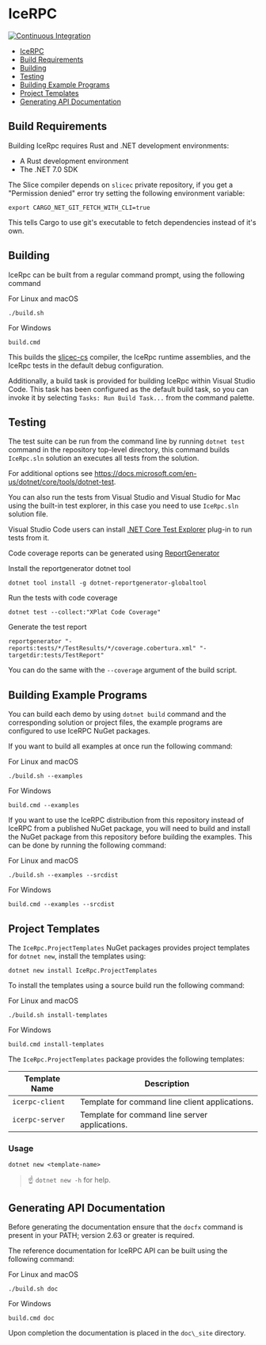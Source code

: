 # IceRPC

[![Continuous Integration](https://github.com/zeroc-ice/icerpc-csharp/actions/workflows/dotnet.yml/badge.svg)](https://github.com/zeroc-ice/icerpc-csharp/actions/workflows/dotnet.yml)

- [IceRPC](#icerpc)
- [Build Requirements](#build-requirements)
- [Building](#building)
- [Testing](#testing)
- [Building Example Programs](#building-example-programs)
- [Project Templates](#project-templates)
- [Generating API Documentation](#generating-api-documentation)

## Build Requirements

Building IceRpc requires Rust and .NET development environments:

- A Rust development environment
- The .NET 7.0 SDK

The Slice compiler depends on `slicec` private repository, if you get a "Permission denied" error try setting the
following environment variable:

```shell
export CARGO_NET_GIT_FETCH_WITH_CLI=true
```

This tells Cargo to use git's executable to fetch dependencies instead of it's own.

## Building

IceRpc can be built from a regular command prompt, using the following command

For Linux and macOS

```shell
./build.sh
```

For Windows

```shell
build.cmd
```

This builds the [slicec-cs](./tools/slicec-cs) compiler, the IceRpc runtime assemblies, and the IceRpc tests in the
default debug configuration.

Additionally, a build task is provided for building IceRpc within Visual Studio Code. This task has been configured
as the default build task, so you can invoke it by selecting `Tasks: Run Build Task...` from the command palette.

## Testing

The test suite can be run from the command line by running `dotnet test` command in the repository top-level
directory, this command builds `IceRpc.sln` solution an executes all tests from the solution.

For additional options see <https://docs.microsoft.com/en-us/dotnet/core/tools/dotnet-test>.

You can also run the tests from Visual Studio and Visual Studio for Mac using the built-in test explorer, in this
case you need to use `IceRpc.sln` solution file.

Visual Studio Code users can install [.NET Core Test Explorer](https://marketplace.visualstudio.com/items?itemName=formulahendry.dotnet-test-explorer)
plug-in to run tests from it.

Code coverage reports can be generated using [ReportGenerator](https://github.com/danielpalme/ReportGenerator)

Install the reportgenerator dotnet tool

```shell
dotnet tool install -g dotnet-reportgenerator-globaltool
```

Run the tests with code coverage

```shell
dotnet test --collect:"XPlat Code Coverage"
```

Generate the test report

```shell
reportgenerator "-reports:tests/*/TestResults/*/coverage.cobertura.xml" "-targetdir:tests/TestReport"
```

You can do the same with the `--coverage` argument of the build script.

## Building Example Programs

You can build each demo by using `dotnet build` command and the corresponding solution or project files, the example
programs are configured to use IceRPC NuGet packages.

If you want to build all examples at once run the following command:

For Linux and macOS

```shell
./build.sh --examples
```

For Windows

```shell
build.cmd --examples
```

If you want to use the IceRPC distribution from this repository instead of IceRPC from a published NuGet package, you
will need to build and install the NuGet package from this repository before building the examples. This can be done by
running the following command:

For Linux and macOS

```shell
./build.sh --examples --srcdist
```

For Windows

```shell
build.cmd --examples --srcdist
```

## Project Templates

The `IceRpc.ProjectTemplates` NuGet packages provides project templates for `dotnet new`, install the templates using:

```shell
dotnet new install IceRpc.ProjectTemplates
```

To install the templates using a source build run the following command:

For Linux and macOS

```shell
./build.sh install-templates
```

For Windows

```shell
build.cmd install-templates
```

The `IceRpc.ProjectTemplates` package provides the following templates:

| Template Name   | Description                                    |
| --------------- | ---------------------------------------------- |
| `icerpc-client` | Template for command line client applications. |
| `icerpc-server` | Template for command line server applications. |

### Usage

```shell
dotnet new <template-name>
```

> :point_up: `dotnet new -h` for help.

## Generating API Documentation

Before generating the documentation ensure that the `docfx` command is present in your PATH; version 2.63 or greater is
required.

The reference documentation for IceRPC API can be built using the following command:

For Linux and macOS

```shell
./build.sh doc
```

For Windows

```shell
build.cmd doc
```

Upon completion the documentation is placed in the `doc\_site` directory.
